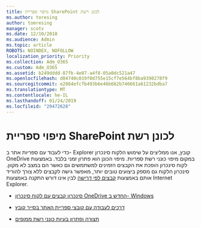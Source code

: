 ```yaml
---
title: מיפוי ספריית SharePoint לכונן רשת
ms.author: toresing
author: tomresing
manager: scotv
ms.date: 12/10/2018
ms.audience: Admin
ms.topic: article
ROBOTS: NOINDEX, NOFOLLOW
localization_priority: Priority
ms.collection: Adm_O365
ms.custom: Adm_O365
ms.assetid: b249dddd-87fb-4e07-a4f8-05a0dc521a47
ms.openlocfilehash: d04740c019f0d755e15cf7e564bf8ba9398278f9
ms.sourcegitcommit: e2864efcfb493b6e46b662b746661a61232bdba7
ms.translationtype: MT
ms.contentlocale: he-IL
ms.lasthandoff: 01/24/2019
ms.locfileid: "29472628"
---
```

# <a name="map-a-sharepoint-library-to-a-network-drive"></a>מיפוי ספריית SharePoint לכונן רשת

כדי לעבוד עם ספריות אתר ב- Explorer קובץ, אנו ממליצים על שימוש הלקוח סינכרון OneDrive במקום מיפוי כונני רשת ספריות. מיפוי הכונן הוא פתרון זמני בלבד. באמצעות לקוח סינכרון הופכת את הקבצים הזמינים למשתמשים גם כאשר הם במצב לא מקוון. סינכרון הלקוח גם מספק ביצועים טובים יותר, מאפשר גישה לקבצים ללא צורך להוריד אותם באמצעות [קבצים לפי דרישה](https://support.office.com/en-us/article/Learn-about-OneDrive-Files-On-Demand-0E6860D3-D9F3-4971-B321-7092438FB38E) לבין אינו דורש התקנה באמצעות Internet Explorer. 
  
- [סינכרון קבצים עם לקוח סינכרון OneDrive החדש ב- Windows](https://go.microsoft.com/fwlink/?linkid=866427)
    
- [דרכים לעבודה עם קובצי ספריית האתר בסייר קובץ](https://go.microsoft.com/fwlink/?linkid=866291)
    
- [תצורה ופתרון בעיות כונני רשת ממופים](https://support.microsoft.com/kb/2616712)
    

